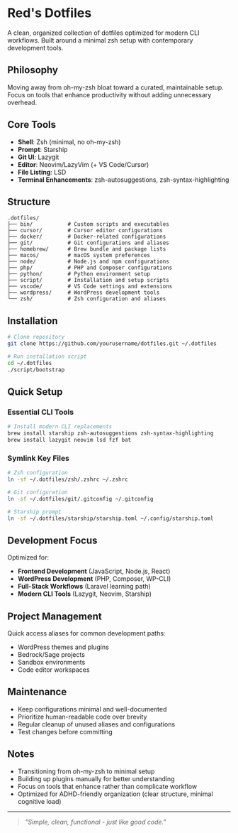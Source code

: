# Red's Dotfiles

A clean, organized collection of dotfiles optimized for modern CLI workflows. Built around a minimal zsh setup with contemporary development tools.

## Philosophy

Moving away from oh-my-zsh bloat toward a curated, maintainable setup. Focus on tools that enhance productivity without adding unnecessary overhead.

## Core Tools

- **Shell**: Zsh (minimal, no oh-my-zsh)
- **Prompt**: Starship
- **Git UI**: Lazygit
- **Editor**: Neovim/LazyVim (+ VS Code/Cursor)
- **File Listing**: LSD
- **Terminal Enhancements**: zsh-autosuggestions, zsh-syntax-highlighting

## Structure

```
.dotfiles/
├── bin/           # Custom scripts and executables
├── cursor/        # Cursor editor configurations
├── docker/        # Docker-related configurations
├── git/           # Git configurations and aliases
├── homebrew/      # Brew bundle and package lists
├── macos/         # macOS system preferences
├── node/          # Node.js and npm configurations
├── php/           # PHP and Composer configurations
├── python/        # Python environment setup
├── script/        # Installation and setup scripts
├── vscode/        # VS Code settings and extensions
├── wordpress/     # WordPress development tools
└── zsh/           # Zsh configuration and aliases
```

## Installation

```bash
# Clone repository
git clone https://github.com/yourusername/dotfiles.git ~/.dotfiles

# Run installation script
cd ~/.dotfiles
./script/bootstrap
```

## Quick Setup

### Essential CLI Tools
```bash
# Install modern CLI replacements
brew install starship zsh-autosuggestions zsh-syntax-highlighting
brew install lazygit neovim lsd fzf bat
```

### Symlink Key Files
```bash
# Zsh configuration
ln -sf ~/.dotfiles/zsh/.zshrc ~/.zshrc

# Git configuration  
ln -sf ~/.dotfiles/git/.gitconfig ~/.gitconfig

# Starship prompt
ln -sf ~/.dotfiles/starship/starship.toml ~/.config/starship.toml
```

## Development Focus

Optimized for:
- **Frontend Development** (JavaScript, Node.js, React)
- **WordPress Development** (PHP, Composer, WP-CLI)
- **Full-Stack Workflows** (Laravel learning path)
- **Modern CLI Tools** (Lazygit, Neovim, Starship)

## Project Management

Quick access aliases for common development paths:
- WordPress themes and plugins
- Bedrock/Sage projects
- Sandbox environments
- Code editor workspaces

## Maintenance

- Keep configurations minimal and well-documented
- Prioritize human-readable code over brevity
- Regular cleanup of unused aliases and configurations
- Test changes before committing

## Notes

- Transitioning from oh-my-zsh to minimal setup
- Building up plugins manually for better understanding
- Focus on tools that enhance rather than complicate workflow
- Optimized for ADHD-friendly organization (clear structure, minimal cognitive load)

---

> *"Simple, clean, functional - just like good code."*
